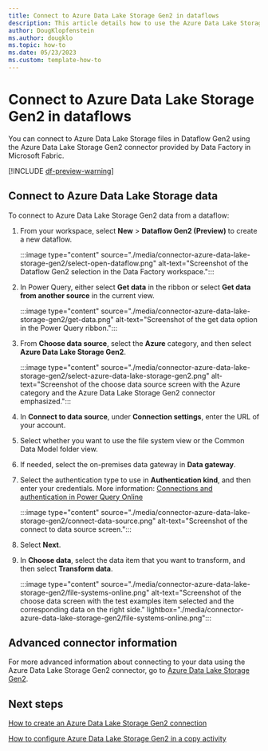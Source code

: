 ```yaml
---
title: Connect to Azure Data Lake Storage Gen2 in dataflows
description: This article details how to use the Azure Data Lake Storage Gen2 connector in dataflows.
author: DougKlopfenstein
ms.author: dougklo
ms.topic: how-to
ms.date: 05/23/2023
ms.custom: template-how-to 
---
```


# Connect to Azure Data Lake Storage Gen2 in dataflows

You can connect to Azure Data Lake Storage files in Dataflow Gen2 using the Azure Data Lake Storage Gen2 connector provided by Data Factory in Microsoft Fabric.

[!INCLUDE [df-preview-warning](includes/data-factory-preview-warning.md)]

## Connect to Azure Data Lake Storage data

To connect to Azure Data Lake Storage Gen2 data from a dataflow:

1. From your workspace, select **New** > **Dataflow Gen2 (Preview)** to create a new dataflow.

   :::image type="content" source="./media/connector-azure-data-lake-storage-gen2/select-open-dataflow.png" alt-text="Screenshot of the Dataflow Gen2 selection in the Data Factory workspace.":::

1. In Power Query, either select **Get data** in the ribbon or select **Get data from another source** in the current view.

   :::image type="content" source="./media/connector-azure-data-lake-storage-gen2/get-data.png" alt-text="Screenshot of the get data option in the Power Query ribbon.":::

1. From **Choose data source**, select the **Azure** category, and then select **Azure Data Lake Storage Gen2**.

   :::image type="content" source="./media/connector-azure-data-lake-storage-gen2/select-azure-data-lake-storage-gen2.png" alt-text="Screenshot of the choose data source screen with the Azure category and the Azure Data Lake Storage Gen2 connector emphasized.":::

1. In **Connect to data source**, under **Connection settings**, enter the URL of your account.

1. Select whether you want to use the file system view or the Common Data Model folder view.

1. If needed, select the on-premises data gateway in **Data gateway**.

1. Select the authentication type to use in **Authentication kind**, and then enter your credentials. More information: [Connections and authentication in Power Query Online](/power-query/connection-authentication-pqo)

   :::image type="content" source="./media/connector-azure-data-lake-storage-gen2/connect-data-source.png" alt-text="Screenshot of the connect to data source screen.":::

1. Select **Next**.

1. In **Choose data**, select the data item that you want to transform, and then select **Transform data**.

   :::image type="content" source="./media/connector-azure-data-lake-storage-gen2/file-systems-online.png" alt-text="Screenshot of the choose data screen with the test examples item selected and the corresponding data on the right side." lightbox="./media/connector-azure-data-lake-storage-gen2/file-systems-online.png":::

## Advanced connector information

For more advanced information about connecting to your data using the Azure Data Lake Storage Gen2 connector, go to [Azure Data Lake Storage Gen2](/power-query/connectors/data-lake-storage).

## Next steps

[How to create an Azure Data Lake Storage Gen2 connection](connector-azure-data-lake-storage-gen2.md)

[How to configure Azure Data Lake Storage Gen2 in a copy activity](connector-azure-data-lake-storage-gen2-copy-activity.md)
